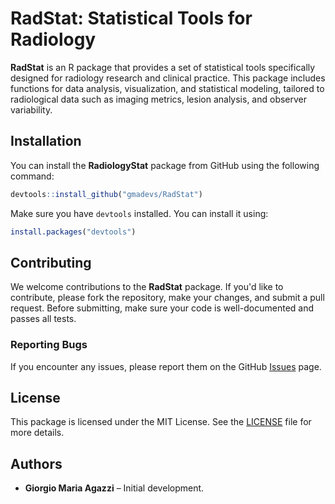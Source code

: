 
# RadStat: Statistical Tools for Radiology

**RadStat** is an R package that provides a set of statistical tools specifically designed for radiology research and clinical practice. This package includes functions for data analysis, visualization, and statistical modeling, tailored to radiological data such as imaging metrics, lesion analysis, and observer variability.

## Installation

You can install the **RadiologyStat** package from GitHub using the following command:

```r
devtools::install_github("gmadevs/RadStat")
```

Make sure you have `devtools` installed. You can install it using:

```r
install.packages("devtools")
```

## Contributing

We welcome contributions to the **RadStat** package. If you'd like to contribute, please fork the repository, make your changes, and submit a pull request. Before submitting, make sure your code is well-documented and passes all tests.

### Reporting Bugs

If you encounter any issues, please report them on the GitHub [Issues](https://github.com/gmadevs/RadStat/issues) page.

## License

This package is licensed under the MIT License. See the [LICENSE](LICENSE) file for more details.

## Authors

- **Giorgio Maria Agazzi** – Initial development.